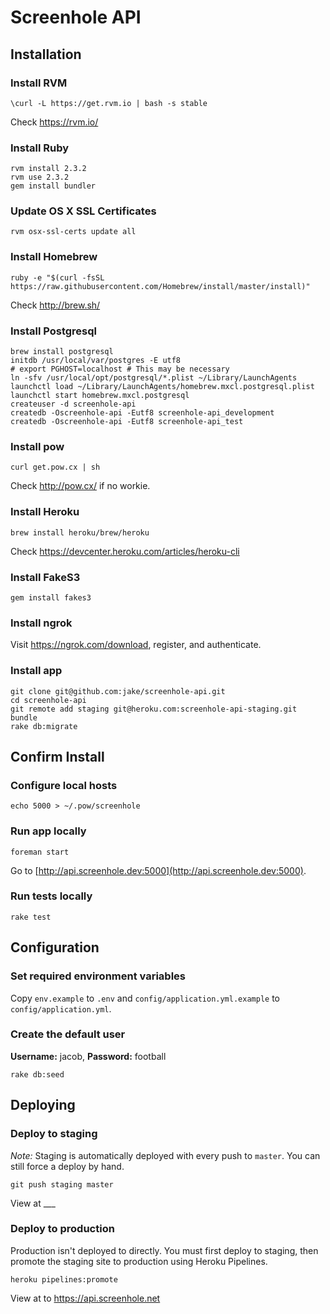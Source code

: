 # Screenhole API

## Installation

### Install RVM

```
\curl -L https://get.rvm.io | bash -s stable
```
Check https://rvm.io/

### Install Ruby

```
rvm install 2.3.2
rvm use 2.3.2
gem install bundler
```

### Update OS X SSL Certificates

```
rvm osx-ssl-certs update all
```

### Install Homebrew

```
ruby -e "$(curl -fsSL https://raw.githubusercontent.com/Homebrew/install/master/install)"
```
Check http://brew.sh/

### Install Postgresql

```
brew install postgresql
initdb /usr/local/var/postgres -E utf8
# export PGHOST=localhost # This may be necessary
ln -sfv /usr/local/opt/postgresql/*.plist ~/Library/LaunchAgents
launchctl load ~/Library/LaunchAgents/homebrew.mxcl.postgresql.plist
launchctl start homebrew.mxcl.postgresql
createuser -d screenhole-api
createdb -Oscreenhole-api -Eutf8 screenhole-api_development
createdb -Oscreenhole-api -Eutf8 screenhole-api_test
```

### Install pow

```
curl get.pow.cx | sh
```
Check http://pow.cx/ if no workie.

### Install Heroku

```
brew install heroku/brew/heroku
```
Check https://devcenter.heroku.com/articles/heroku-cli

### Install FakeS3

```
gem install fakes3
```

### Install ngrok

Visit https://ngrok.com/download, register, and authenticate.

### Install app

```
git clone git@github.com:jake/screenhole-api.git
cd screenhole-api
git remote add staging git@heroku.com:screenhole-api-staging.git
bundle
rake db:migrate
```

## Confirm Install

### Configure local hosts

```
echo 5000 > ~/.pow/screenhole
```

### Run app locally

```
foreman start
```
Go to [http://api.screenhole.dev:5000](http://api.screenhole.dev:5000).

### Run tests locally

```
rake test
```

## Configuration

### Set required environment variables

Copy `env.example` to `.env` and `config/application.yml.example` to `config/application.yml`.

### Create the default user

**Username:** jacob, **Password:** football

```
rake db:seed
```

## Deploying

### Deploy to staging

*Note:* Staging is automatically deployed with every push to `master`. You can still force a deploy by hand.

```
git push staging master
```
View at ___

### Deploy to production

Production isn't deployed to directly. You must first deploy to staging, then promote the staging site to production using Heroku Pipelines.

```
heroku pipelines:promote
```

View at to https://api.screenhole.net
